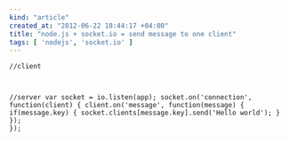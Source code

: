 ```yaml
---
kind: "article"
created_at: "2012-06-22 18:44:17 +04:00"
title: "node.js + socket.io = send message to one client"
tags: [ 'nodejs', 'socket.io' ]
---
```

<pre><code class='javascript'>//client
<script type="text/javascript">
  var socket = new io.Socket();
  socket.connect();
  socket.on('connect', function(){
    socket.send({key: socket.transport.sessionid});
  });
  socket.on('message', function(data){
    alert(data);
  });
  socket.on('disconnect', function(){
    
  });
</script>

//server
var socket = io.listen(app);
socket.on('connection', function(client) {
    client.on('message', function(message) {
        if(message.key) {
          socket.clients[message.key].send('Hello world');
        }
      });
  });
</code></pre>
